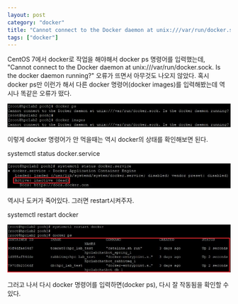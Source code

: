 ```yaml
---
layout: post
category: "docker"
title: "Cannot connect to the Docker daemon at unix:///var/run/docker.sock. Is the docker daemon running?"
tags: ["docker"]
---
```


CentOS 7에서 docker로 작업을 해야해서 docker ps 명령어를 입력했는데,  \"Cannot connect to the Docker daemon at unix\:\/\/\/var\/run\/docker.sock. Is the docker daemon running?\" 오류가 뜨면서 아무것도 나오지 않았다. 혹시 docker ps만 이런가 해서 다른 docker 명령어(docker images)를 입력해봤는데 역시나 똑같은 오류가 떴다.

<img src="https://github.com/P00HP00H/P00HP00H.github.io/blob/master/img/docker/55.JPG?raw=true" width="750px">

이렇게 docker 명령어가 안 먹을때는 역시 docker의 상태를 확인해보면 된다.

systemctl status docker.service

<img src="https://github.com/P00HP00H/P00HP00H.github.io/blob/master/img/docker/56.JPG?raw=true" width="750px">

역시나 도커가 죽어있다. 그러면 restart시켜주자.

systemctl restart docker

<img src="https://github.com/P00HP00H/P00HP00H.github.io/blob/master/img/docker/58.JPG?raw=true" width="750px">

그러고 나서 다시 docker 명령어를 입력하면(docker ps), 다시 잘 작동됨을 확인할 수 있다.

